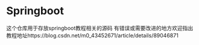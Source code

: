 # Springboot
这个仓库用于存放springboot教程相关的源码
有错误或需要改进的地方欢迎指出 教程地址https://blog.csdn.net/m0_43452671/article/details/89046871
